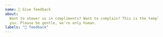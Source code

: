 ```yaml
---
name: 📢 Give feedback
about:
  Want to shower us in compliments? Want to complain? This is the template for
  you. Please be gentle, we're only human.
labels: "📢 feedback"
---
```


<!-- Please adhere to the Code of Conduct:
      https://www.graphile.org/postgraphile/code-of-conduct/ -->

<!-- We really value your feedback and incorporate it into our long-term plans;
      however it's often not immediately actionable, so feedback issues can
      sometimes be closed without visible action. If your issue is a single
      actionable topic please report a bug or ask a question instead.  -->
